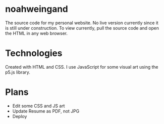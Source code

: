 # noahweingand
The source code for my personal website. No live version currently since it is still under construction. To view currently, pull the source code and open the HTML in any web browser.

# Technologies
Created with HTML and CSS. I use JavaScript for some visual art using the p5.js library.

# Plans
-   Edit some CSS and JS art
-   Update Resume as PDF, not JPG
-   Deploy
